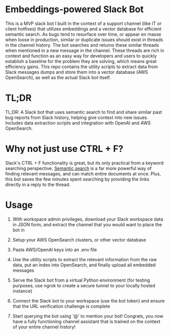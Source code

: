 # Embeddings-powered Slack Bot
This is a MVP slack bot I built in the context of a support channel (like IT or client hotfixes) that utilizes embeddings and a vector database for efficient semantic search. As bugs tend to resurface over time, or appear en masse when loose in production, similar or duplicate issues should exist in threads in the channel history. The bot searches and returns these similar threads when mentioned in a new message in the channel. These threads are rich in context and function as an easy way for developers and users to quickly establish a baseline for the problem they are solving, which means great efficiency gains. This repo contains the utility scripts to extract data from Slack messages dumps and store them into a vector database (AWS OpenSearch), as well as the actual Slack bot itself.

# TL;DR
TL;DR: A Slack bot that uses semantic search to find and share similar past bug reports from Slack history, helping give context into new issues. Includes data extraction scripts and integration with OpenAI and AWS OpenSearch.

# Why not just use CTRL + F?
Slack's CTRL + F functionality is great, but its only practical from a keyword searching perspective. [Semantic search](https://www.elastic.co/what-is/vector-search) is a far more powerful way of finding relevant messages, and can match entire documents at once. Plus, this bot saves the few minutes spent searching by providing the links directly in a reply to the thread.

# Usage
1) With workspace admin privileges, download your Slack workspace data in JSON form, and extract the channel that you would want to place the bot in

2) Setup your AWS OpenSearch clusters, or other vector database

3) Paste AWS/OpenAI keys into an .env file

4) Use the utility scripts to extract the relevant information from the raw data, put an index into OpenSearch, and finally upload all embedded messages

5) Serve the Slack bot from a virtual Python environment (for testing purposes, use ngrok to create a secure tunnel to your locally hosted instance)

6) Connect the Slack bot to your workspace (use the bot token) and ensure that the URL verification challenge is complete

7) Start querying the bot using '@<Bot Name>' to mention your bot! Congrats, you now have a fully functioning channel assistant that is trained on the context of your entire channel history!